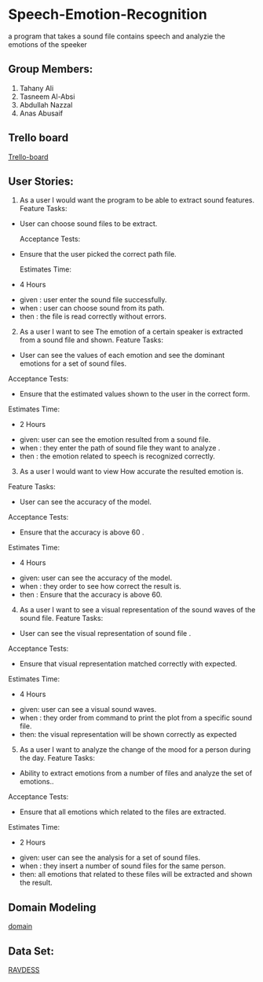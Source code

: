 # Speech-Emotion-Recognition

a program that takes a sound file contains speech and analyzie the emotions of the speeker

## Group Members:

1. Tahany Ali
2. Tasneem Al-Absi
3. Abdullah Nazzal
4. Anas Abusaif


## Trello board

[Trello-board](https://trello.com/b/gnFGr9Nu/speech-emotion-recognition)

## User Stories:

1. As a user I would want the program to be able to extract sound features.
  Feature Tasks:

- User can choose sound files to be extract.

  Acceptance Tests:

- Ensure that the user picked the correct path file.

  Estimates Time:

- 4 Hours

* given : user enter the sound file successfully.
* when : user can choose sound from its path.
* then : the file is read correctly without errors.


2. As a user I want to see The emotion of a certain speaker is extracted from a sound file and shown.
 Feature Tasks:

- User can see the values of each emotion and see the dominant emotions for a set of sound files.

Acceptance Tests:

- Ensure that the estimated values shown to the user in the correct form.

Estimates Time:

- 2 Hours

* given: user can see the emotion resulted from a sound file.
* when : they enter the path of sound file they want to analyze .
* then :  the emotion related to speech is recognized correctly.


3. As a user I would want to view How accurate the resulted emotion is.

Feature Tasks:

- User can see the accuracy of the model.

Acceptance Tests:

- Ensure that the accuracy is above 60 .

Estimates Time:

- 4 Hours

* given: user can see the accuracy of the model.
* when : they order to see how correct the result is.
* then : Ensure that the accuracy is above 60.


4. As a user I want to see a visual representation of the sound waves of the sound file.
 Feature Tasks:

- User can see the visual representation of sound file .

Acceptance Tests:

- Ensure that visual representation matched correctly with expected.

Estimates Time:

- 4 Hours

* given: user can see a visual sound waves.
* when : they order from command to print the plot from a specific sound file.
* then: the visual representation will be shown correctly as expected

5. As a user I want to analyze the change of the mood for a person during the day.
 Feature Tasks:

- Ability to extract emotions from a number of files and analyze the set of emotions..

 Acceptance Tests:

- Ensure that all emotions which related to the files are extracted.

 Estimates Time:

- 2 Hours

* given: user can see the analysis for a set of sound files. 
* when : they insert a number of sound files for the same person.
* then: all emotions that related to these files will be extracted and shown the result.


## Domain Modeling
[domain](https://miro.com/app/board/o9J_llx5lAA=/?invite_link_id=407537396113)

## Data Set:
[RAVDESS](https://www.kaggle.com/uwrfkaggler/ravdess-emotional-speech-audio)
